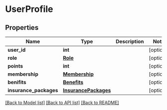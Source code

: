 # UserProfile

## Properties
Name | Type | Description | Notes
------------ | ------------- | ------------- | -------------
**user_id** | **int** |  | [optional] 
**role** | [**Role**](Role.md) |  | [optional] 
**points** | **int** |  | [optional] 
**membership** | [**Membership**](Membership.md) |  | [optional] 
**benifits** | [**Benefits**](Benefits.md) |  | [optional] 
**insurance_packages** | [**InsurancePackages**](InsurancePackages.md) |  | [optional] 

[[Back to Model list]](../README.md#documentation-for-models) [[Back to API list]](../README.md#documentation-for-api-endpoints) [[Back to README]](../README.md)

